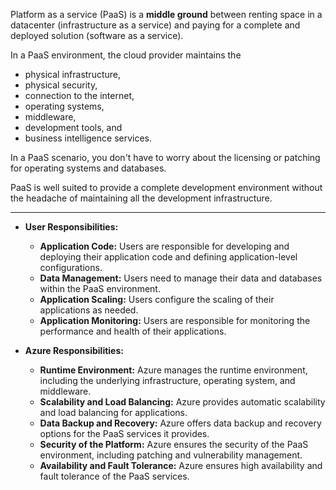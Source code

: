 
Platform as a service (PaaS) is a **middle ground** between renting space in a datacenter (infrastructure as a service) and paying for a complete and deployed solution (software as a service).

In a PaaS environment, the cloud provider maintains the
- physical infrastructure, 
- physical security, 
- connection to the internet,
- operating systems,
- middleware, 
- development tools, and 
- business intelligence services.

In a PaaS scenario, you don't have to worry about the licensing or patching for operating systems and databases.

PaaS is well suited to provide a complete development environment without the headache of maintaining all the development infrastructure.

---
- **User Responsibilities:**
    
    - **Application Code:** Users are responsible for developing and deploying their application code and defining application-level configurations.
    - **Data Management:** Users need to manage their data and databases within the PaaS environment.
    - **Application Scaling:** Users configure the scaling of their applications as needed.
    - **Application Monitoring:** Users are responsible for monitoring the performance and health of their applications.

- **Azure Responsibilities:**
    
    - **Runtime Environment:** Azure manages the runtime environment, including the underlying infrastructure, operating system, and middleware.
    - **Scalability and Load Balancing:** Azure provides automatic scalability and load balancing for applications.
    - **Data Backup and Recovery:** Azure offers data backup and recovery options for the PaaS services it provides.
    - **Security of the Platform:** Azure ensures the security of the PaaS environment, including patching and vulnerability management.
    - **Availability and Fault Tolerance:** Azure ensures high availability and fault tolerance of the PaaS services.